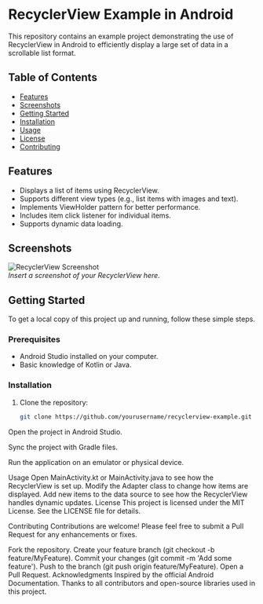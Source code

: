 # RecyclerView Example in Android

This repository contains an example project demonstrating the use of RecyclerView in Android to efficiently display a large set of data in a scrollable list format.

## Table of Contents

- [Features](#features)
- [Screenshots](#screenshots)
- [Getting Started](#getting-started)
- [Installation](#installation)
- [Usage](#usage)
- [License](#license)
- [Contributing](#contributing)

## Features

- Displays a list of items using RecyclerView.
- Supports different view types (e.g., list items with images and text).
- Implements ViewHolder pattern for better performance.
- Includes item click listener for individual items.
- Supports dynamic data loading.

## Screenshots

![RecyclerView Screenshot](link-to-your-screenshot)  
*Insert a screenshot of your RecyclerView here.*

## Getting Started

To get a local copy of this project up and running, follow these simple steps.

### Prerequisites

- Android Studio installed on your computer.
- Basic knowledge of Kotlin or Java.

### Installation

1. Clone the repository:
   ```bash
   git clone https://github.com/yourusername/recyclerview-example.git
Open the project in Android Studio.

Sync the project with Gradle files.

Run the application on an emulator or physical device.

Usage
Open MainActivity.kt or MainActivity.java to see how the RecyclerView is set up.
Modify the Adapter class to change how items are displayed.
Add new items to the data source to see how the RecyclerView handles dynamic updates.
License
This project is licensed under the MIT License. See the LICENSE file for details.

Contributing
Contributions are welcome! Please feel free to submit a Pull Request for any enhancements or fixes.

Fork the repository.
Create your feature branch (git checkout -b feature/MyFeature).
Commit your changes (git commit -m 'Add some feature').
Push to the branch (git push origin feature/MyFeature).
Open a Pull Request.
Acknowledgments
Inspired by the official Android Documentation.
Thanks to all contributors and open-source libraries used in this project.
